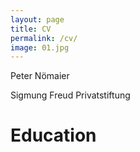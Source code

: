 ```yaml
---
layout: page
title: CV
permalink: /cv/
image: 01.jpg
---
```


Peter Nömaier

Sigmung Freud Privatstiftung

# Education

